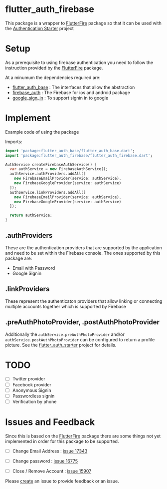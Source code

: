 # flutter_auth_firebase

This package is a wrapper to [FlutterFire](https://pub.dartlang.org/packages/firebase_auth) package so that it can be used with the [Authentication Starter](https://github.com/aqwert/flutter_auth_starter/) project


# Setup

As a prerequisite to using firebase authentication you need to follow the instruction provided by the [FlutterFire](https://pub.dartlang.org/packages/firebase_auth) package.

At a minumum the dependencies required are:

* [flutter_auth_base](https://pub.dartlang.org/packages/flutter_auth_base) : The interfaces that allow the abstraction
* [firebase_auth](https://pub.dartlang.org/packages/firebase_auth) : The Firebase for ios and android package
* [google_sign_in](https://pub.dartlang.org/packages/google_sign_in) : To support signin in to google


# Implement

Example code of using the package

Imports:
```dart
import 'package:flutter_auth_base/flutter_auth_base.dart';
import 'package:flutter_auth_firebase/flutter_auth_firebase.dart';
```

```dart
AuthService createFirebaseAuthService() {
  var authService = new FirebaseAuthService();
  authService.authProviders.addAll([
    new FirebaseEmailProvider(service: authService),
    new FirebaseGoogleProvider(service: authService)
  ]);
  authService.linkProviders.addAll([
    new FirebaseEmailProvider(service: authService),
    new FirebaseGoogleProvider(service: authService)
  ]);

  return authService;
}
```

## .authProviders

These are the authentication providers that are supported by the application and need to be set within the Firebase console. The ones supported by this package are:

* Email with Password
* Google Signin

## .linkProviders

These represent the authenticaton providers that allow linking or connecting multiple accounts together which is supported by Firebase

## .preAuthPhotoProvider, .postAuthPhotoProvider

Additionally the `authService.preAuthPhotoProvider` and/or `authService.postAuthPhotoProvider` can be configured to return a profile picture.  See the [flutter_auth_starter](https://github.com/aqwert/flutter_auth_starter/blob/master/README.md#configure-the-authservice) project for details.

# TODO

 - [ ] Twitter provider
 - [ ] Facebook provider
 - [ ] Anonymous Signin
 - [ ] Passwordless signin
 - [ ] Verification by phone

# Issues and Feedback

Since this is based on the [FlutterFire](https://pub.dartlang.org/packages/firebase_auth) package there are some things not yet implemented in order for this package to be supported.

- [ ] Change Email Address : [issue 17343](https://github.com/flutter/flutter/issues/17343)
- [ ] Change password : [issue 16775](https://github.com/flutter/flutter/issues/16775)
- [ ] Close / Remove Account : [issue 15907](https://github.com/flutter/flutter/issues/15907)


Please [create](https://github.com/aqwert/flutter_auth_firebase/issues/new) an issue to provide feedback or an issue.